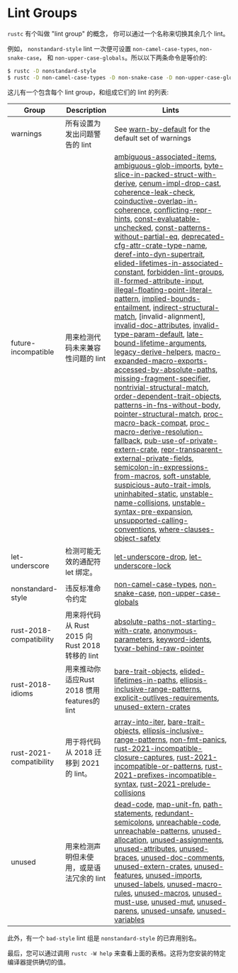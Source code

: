 # Lint Groups

`rustc` 有个叫做 "lint group" 的概念， 你可以通过一个名称来切换其余几个 lint。

例如， `nonstandard-style` lint 一次便可设置 `non-camel-case-types`,
`non-snake-case`， 和 `non-upper-case-globals`。所以以下两条命令是等价的:

```bash
$ rustc -D nonstandard-style
$ rustc -D non-camel-case-types -D non-snake-case -D non-upper-case-globals
```

这儿有一个包含每个 lint group，和组成它们的 lint 的列表:

| Group | Description | Lints |
|-------|-------------|-------|
| warnings | 所有设置为发出问题警告的 lint | See [warn-by-default] for the default set of warnings |
| future-incompatible | 用来检测代码未来兼容性问题的 lint | [ambiguous-associated-items], [ambiguous-glob-imports], [byte-slice-in-packed-struct-with-derive], [cenum-impl-drop-cast], [coherence-leak-check], [coinductive-overlap-in-coherence], [conflicting-repr-hints], [const-evaluatable-unchecked], [const-patterns-without-partial-eq], [deprecated-cfg-attr-crate-type-name], [deref-into-dyn-supertrait], [elided-lifetimes-in-associated-constant], [forbidden-lint-groups], [ill-formed-attribute-input], [illegal-floating-point-literal-pattern], [implied-bounds-entailment], [indirect-structural-match], [invalid-alignment], [invalid-doc-attributes], [invalid-type-param-default], [late-bound-lifetime-arguments], [legacy-derive-helpers], [macro-expanded-macro-exports-accessed-by-absolute-paths], [missing-fragment-specifier], [nontrivial-structural-match], [order-dependent-trait-objects], [patterns-in-fns-without-body], [pointer-structural-match], [proc-macro-back-compat], [proc-macro-derive-resolution-fallback], [pub-use-of-private-extern-crate], [repr-transparent-external-private-fields], [semicolon-in-expressions-from-macros], [soft-unstable], [suspicious-auto-trait-impls], [uninhabited-static], [unstable-name-collisions], [unstable-syntax-pre-expansion], [unsupported-calling-conventions], [where-clauses-object-safety] |
| let-underscore | 检测可能无效的通配符 let 绑定。 | [let-underscore-drop], [let-underscore-lock] |
| nonstandard-style | 违反标准命令约定 | [non-camel-case-types], [non-snake-case], [non-upper-case-globals] |
| rust-2018-compatibility | 用来将代码从 Rust 2015 向 Rust 2018 转移的 lint | [absolute-paths-not-starting-with-crate], [anonymous-parameters], [keyword-idents], [tyvar-behind-raw-pointer] |
| rust-2018-idioms | 用来推动你适应Rust 2018 惯用features的 lint | [bare-trait-objects], [elided-lifetimes-in-paths], [ellipsis-inclusive-range-patterns], [explicit-outlives-requirements], [unused-extern-crates] |
| rust-2021-compatibility | 用于将代码从 2018 迁移到 2021 的 lint。 | [array-into-iter], [bare-trait-objects], [ellipsis-inclusive-range-patterns], [non-fmt-panics], [rust-2021-incompatible-closure-captures], [rust-2021-incompatible-or-patterns], [rust-2021-prefixes-incompatible-syntax], [rust-2021-prelude-collisions] |
| unused | 用来检测声明但未使用，或是语法冗余的 lint | [dead-code], [map-unit-fn], [path-statements], [redundant-semicolons], [unreachable-code], [unreachable-patterns], [unused-allocation], [unused-assignments], [unused-attributes], [unused-braces], [unused-doc-comments], [unused-extern-crates], [unused-features], [unused-imports], [unused-labels], [unused-macro-rules], [unused-macros], [unused-must-use], [unused-mut], [unused-parens], [unused-unsafe], [unused-variables] |

[warn-by-default]: listing/warn-by-default.md
[ambiguous-associated-items]: listing/deny-by-default.md#ambiguous-associated-items
[ambiguous-glob-imports]: listing/warn-by-default.md#ambiguous-glob-imports
[byte-slice-in-packed-struct-with-derive]: listing/warn-by-default.md#byte-slice-in-packed-struct-with-derive
[cenum-impl-drop-cast]: listing/deny-by-default.md#cenum-impl-drop-cast
[coherence-leak-check]: listing/warn-by-default.md#coherence-leak-check
[coinductive-overlap-in-coherence]: listing/deny-by-default.md#coinductive-overlap-in-coherence
[conflicting-repr-hints]: listing/deny-by-default.md#conflicting-repr-hints
[const-evaluatable-unchecked]: listing/warn-by-default.md#const-evaluatable-unchecked
[const-patterns-without-partial-eq]: listing/warn-by-default.md#const-patterns-without-partial-eq
[deprecated-cfg-attr-crate-type-name]: listing/deny-by-default.md#deprecated-cfg-attr-crate-type-name
[deref-into-dyn-supertrait]: listing/warn-by-default.md#deref-into-dyn-supertrait
[elided-lifetimes-in-associated-constant]: listing/warn-by-default.md#elided-lifetimes-in-associated-constant
[forbidden-lint-groups]: listing/warn-by-default.md#forbidden-lint-groups
[ill-formed-attribute-input]: listing/deny-by-default.md#ill-formed-attribute-input
[illegal-floating-point-literal-pattern]: listing/warn-by-default.md#illegal-floating-point-literal-pattern
[implied-bounds-entailment]: listing/deny-by-default.md#implied-bounds-entailment
[indirect-structural-match]: listing/warn-by-default.md#indirect-structural-match
[invalid-doc-attributes]: listing/warn-by-default.md#invalid-doc-attributes
[invalid-type-param-default]: listing/deny-by-default.md#invalid-type-param-default
[late-bound-lifetime-arguments]: listing/warn-by-default.md#late-bound-lifetime-arguments
[legacy-derive-helpers]: listing/warn-by-default.md#legacy-derive-helpers
[macro-expanded-macro-exports-accessed-by-absolute-paths]: listing/deny-by-default.md#macro-expanded-macro-exports-accessed-by-absolute-paths
[missing-fragment-specifier]: listing/deny-by-default.md#missing-fragment-specifier
[nontrivial-structural-match]: listing/warn-by-default.md#nontrivial-structural-match
[order-dependent-trait-objects]: listing/deny-by-default.md#order-dependent-trait-objects
[patterns-in-fns-without-body]: listing/deny-by-default.md#patterns-in-fns-without-body
[pointer-structural-match]: listing/allowed-by-default.md#pointer-structural-match
[proc-macro-back-compat]: listing/deny-by-default.md#proc-macro-back-compat
[proc-macro-derive-resolution-fallback]: listing/deny-by-default.md#proc-macro-derive-resolution-fallback
[pub-use-of-private-extern-crate]: listing/deny-by-default.md#pub-use-of-private-extern-crate
[repr-transparent-external-private-fields]: listing/warn-by-default.md#repr-transparent-external-private-fields
[semicolon-in-expressions-from-macros]: listing/warn-by-default.md#semicolon-in-expressions-from-macros
[soft-unstable]: listing/deny-by-default.md#soft-unstable
[suspicious-auto-trait-impls]: listing/warn-by-default.md#suspicious-auto-trait-impls
[uninhabited-static]: listing/warn-by-default.md#uninhabited-static
[unstable-name-collisions]: listing/warn-by-default.md#unstable-name-collisions
[unstable-syntax-pre-expansion]: listing/warn-by-default.md#unstable-syntax-pre-expansion
[unsupported-calling-conventions]: listing/warn-by-default.md#unsupported-calling-conventions
[where-clauses-object-safety]: listing/warn-by-default.md#where-clauses-object-safety
[let-underscore-drop]: listing/allowed-by-default.md#let-underscore-drop
[let-underscore-lock]: listing/deny-by-default.md#let-underscore-lock
[non-camel-case-types]: listing/warn-by-default.md#non-camel-case-types
[non-snake-case]: listing/warn-by-default.md#non-snake-case
[non-upper-case-globals]: listing/warn-by-default.md#non-upper-case-globals
[absolute-paths-not-starting-with-crate]: listing/allowed-by-default.md#absolute-paths-not-starting-with-crate
[anonymous-parameters]: listing/warn-by-default.md#anonymous-parameters
[keyword-idents]: listing/allowed-by-default.md#keyword-idents
[tyvar-behind-raw-pointer]: listing/warn-by-default.md#tyvar-behind-raw-pointer
[bare-trait-objects]: listing/warn-by-default.md#bare-trait-objects
[elided-lifetimes-in-paths]: listing/allowed-by-default.md#elided-lifetimes-in-paths
[ellipsis-inclusive-range-patterns]: listing/warn-by-default.md#ellipsis-inclusive-range-patterns
[explicit-outlives-requirements]: listing/allowed-by-default.md#explicit-outlives-requirements
[unused-extern-crates]: listing/allowed-by-default.md#unused-extern-crates
[array-into-iter]: listing/warn-by-default.md#array-into-iter
[bare-trait-objects]: listing/warn-by-default.md#bare-trait-objects
[ellipsis-inclusive-range-patterns]: listing/warn-by-default.md#ellipsis-inclusive-range-patterns
[non-fmt-panics]: listing/warn-by-default.md#non-fmt-panics
[rust-2021-incompatible-closure-captures]: listing/allowed-by-default.md#rust-2021-incompatible-closure-captures
[rust-2021-incompatible-or-patterns]: listing/allowed-by-default.md#rust-2021-incompatible-or-patterns
[rust-2021-prefixes-incompatible-syntax]: listing/allowed-by-default.md#rust-2021-prefixes-incompatible-syntax
[rust-2021-prelude-collisions]: listing/allowed-by-default.md#rust-2021-prelude-collisions
[dead-code]: listing/warn-by-default.md#dead-code
[map-unit-fn]: listing/warn-by-default.md#map-unit-fn
[path-statements]: listing/warn-by-default.md#path-statements
[redundant-semicolons]: listing/warn-by-default.md#redundant-semicolons
[unreachable-code]: listing/warn-by-default.md#unreachable-code
[unreachable-patterns]: listing/warn-by-default.md#unreachable-patterns
[unused-allocation]: listing/warn-by-default.md#unused-allocation
[unused-assignments]: listing/warn-by-default.md#unused-assignments
[unused-attributes]: listing/warn-by-default.md#unused-attributes
[unused-braces]: listing/warn-by-default.md#unused-braces
[unused-doc-comments]: listing/warn-by-default.md#unused-doc-comments
[unused-extern-crates]: listing/allowed-by-default.md#unused-extern-crates
[unused-features]: listing/warn-by-default.md#unused-features
[unused-imports]: listing/warn-by-default.md#unused-imports
[unused-labels]: listing/warn-by-default.md#unused-labels
[unused-macro-rules]: listing/allowed-by-default.md#unused-macro-rules
[unused-macros]: listing/warn-by-default.md#unused-macros
[unused-must-use]: listing/warn-by-default.md#unused-must-use
[unused-mut]: listing/warn-by-default.md#unused-mut
[unused-parens]: listing/warn-by-default.md#unused-parens
[unused-unsafe]: listing/warn-by-default.md#unused-unsafe
[unused-variables]: listing/warn-by-default.md#unused-variables

此外，有一个 `bad-style` lint 组是 `nonstandard-style` 的已弃用别名。

最后，您可以通过调用 `rustc -W help` 来查看上面的表格。这将为您安装的特定编译器提供确切的值。
